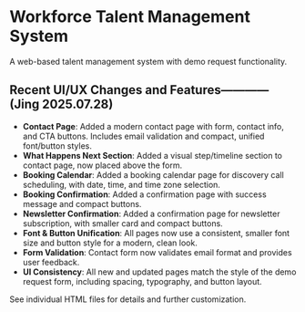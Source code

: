 # Workforce Talent Management System

A web-based talent management system with demo request functionality.

## Recent UI/UX Changes and Features————(Jing 2025.07.28)

- **Contact Page**: Added a modern contact page with form, contact info, and CTA buttons. Includes email validation and compact, unified font/button styles.
- **What Happens Next Section**: Added a visual step/timeline section to contact page, now placed above the form.
- **Booking Calendar**: Added a booking calendar page for discovery call scheduling, with date, time, and time zone selection.
- **Booking Confirmation**: Added a confirmation page with success message and compact buttons.
- **Newsletter Confirmation**: Added a confirmation page for newsletter subscription, with smaller card and compact buttons.
- **Font & Button Unification**: All pages now use a consistent, smaller font size and button style for a modern, clean look.
- **Form Validation**: Contact form now validates email format and provides user feedback.
- **UI Consistency**: All new and updated pages match the style of the demo request form, including spacing, typography, and button layout.

See individual HTML files for details and further customization.
